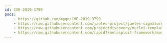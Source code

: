 ```yaml
---
id: CVE-2019-3799
pocs:
    - https://github.com/mpgn/CVE-2019-3799
    - https://raw.githubusercontent.com/jaeles-project/jaeles-signatures/master/cves/spring-cloud-path-traversal-cve-2019-3799.yaml
    - https://raw.githubusercontent.com/projectdiscovery/nuclei-templates/master/cves/CVE-2019-3799.yaml
    - https://raw.githubusercontent.com/rapid7/metasploit-framework/master/modules/auxiliary/scanner/http/springcloud_traversal.rb
---
```


